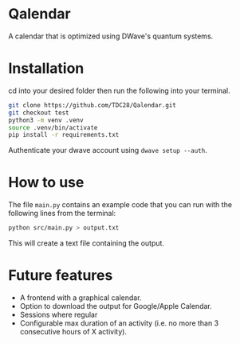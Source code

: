 # Qalendar

A calendar that is optimized using DWave's quantum systems.

# Installation

cd into your desired folder then run the following into your terminal.

```bash
git clone https://github.com/TDC28/Qalendar.git
git checkout test
python3 -m venv .venv
source .venv/bin/activate
pip install -r requirements.txt
```

Authenticate your dwave account using `dwave setup --auth`.

# How to use
The file `main.py` contains an example code that you can run with the following lines from the terminal:

```bash
python src/main.py > output.txt
```

This will create a text file containing the output.

# Future features
- A frontend with a graphical calendar.
- Option to download the output for Google/Apple Calendar. 
- Sessions where regular 
- Configurable max duration of an activity (i.e. no more than 3 consecutive hours of X activity).
